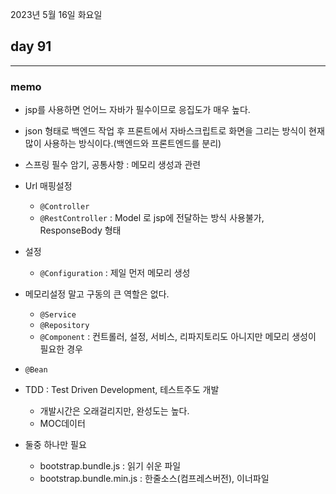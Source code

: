 2023년 5월 16일 화요일

## day 91

---

### memo

- jsp를 사용하면 언어느 자바가 필수이므로 응집도가 매우 높다.
- json 형태로 백엔드 작업 후 프론트에서 자바스크립트로 화면을 그리는 방식이 현재많이 사용하는 방식이다.(백엔드와 프론트엔드를 분리)
- 스프링 필수 암기, 공통사항 : 메모리 생성과 관련

- Url 매핑설정
  - `@Controller`
  - `@RestController` : Model 로 jsp에 전달하는 방식 사용불가, ResponseBody 형태
- 설정

  - `@Configuration` : 제일 먼저 메모리 생성

- 메모리설정 말고 구동의 큰 역할은 없다.

  - `@Service`
  - `@Repository`
  - `@Component` : 컨트롤러, 설정, 서비스, 리파지토리도 아니지만 메모리 생성이 필요한 경우

- `@Bean`

- TDD : Test Driven Development, 테스트주도 개발

  - 개발시간은 오래걸리지만, 완성도는 높다.
  - MOC데이터

- 둘중 하나만 필요
  - bootstrap.bundle.js : 읽기 쉬운 파일
  - bootstrap.bundle.min.js : 한줄소스(컴프레스버전), 이너파일
